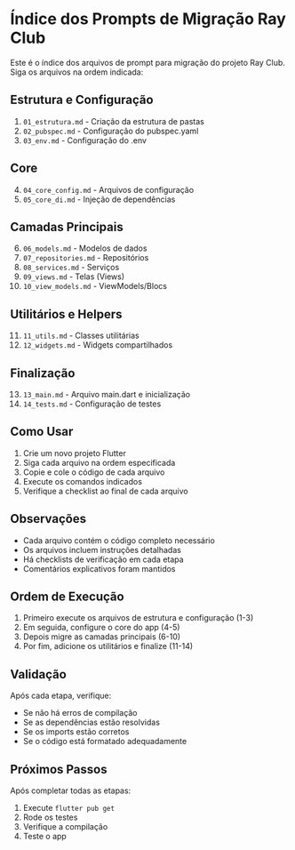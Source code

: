 # Índice dos Prompts de Migração Ray Club

Este é o índice dos arquivos de prompt para migração do projeto Ray Club. Siga os arquivos na ordem indicada:

## Estrutura e Configuração
1. `01_estrutura.md` - Criação da estrutura de pastas
2. `02_pubspec.md` - Configuração do pubspec.yaml
3. `03_env.md` - Configuração do .env

## Core
4. `04_core_config.md` - Arquivos de configuração
5. `05_core_di.md` - Injeção de dependências

## Camadas Principais
6. `06_models.md` - Modelos de dados
7. `07_repositories.md` - Repositórios
8. `08_services.md` - Serviços
9. `09_views.md` - Telas (Views)
10. `10_view_models.md` - ViewModels/Blocs

## Utilitários e Helpers
11. `11_utils.md` - Classes utilitárias
12. `12_widgets.md` - Widgets compartilhados

## Finalização
13. `13_main.md` - Arquivo main.dart e inicialização
14. `14_tests.md` - Configuração de testes

## Como Usar

1. Crie um novo projeto Flutter
2. Siga cada arquivo na ordem especificada
3. Copie e cole o código de cada arquivo
4. Execute os comandos indicados
5. Verifique a checklist ao final de cada arquivo

## Observações

- Cada arquivo contém o código completo necessário
- Os arquivos incluem instruções detalhadas
- Há checklists de verificação em cada etapa
- Comentários explicativos foram mantidos

## Ordem de Execução

1. Primeiro execute os arquivos de estrutura e configuração (1-3)
2. Em seguida, configure o core do app (4-5)
3. Depois migre as camadas principais (6-10)
4. Por fim, adicione os utilitários e finalize (11-14)

## Validação

Após cada etapa, verifique:
- Se não há erros de compilação
- Se as dependências estão resolvidas
- Se os imports estão corretos
- Se o código está formatado adequadamente

## Próximos Passos

Após completar todas as etapas:
1. Execute `flutter pub get`
2. Rode os testes
3. Verifique a compilação
4. Teste o app 